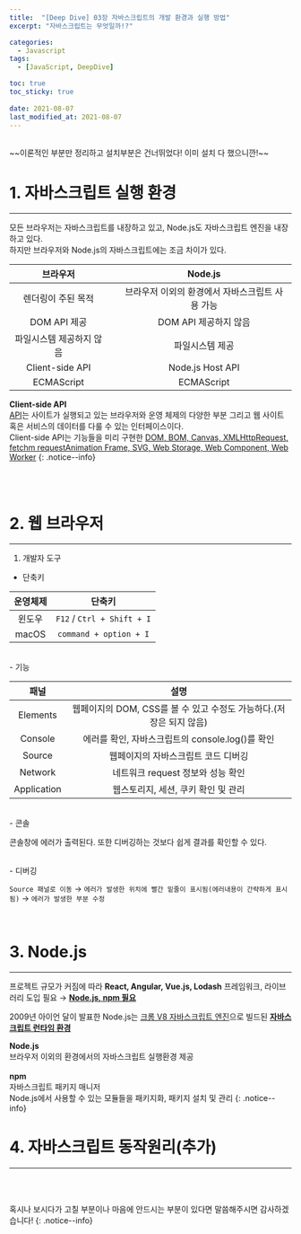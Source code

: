 ```yaml
---
title:  "[Deep Dive] 03장 자바스크립트의 개발 환경과 실행 방법"
excerpt: "자바스크립트는 무엇일까!?"

categories:
  - Javascript
tags:
  - [JavaScript, DeepDive]

toc: true
toc_sticky: true
 
date: 2021-08-07
last_modified_at: 2021-08-07
---
```


<br>
~~이론적인 부분만 정리하고 설치부분은 건너뛰었다! 이미 설치 다 했으니깐!~~  

<br>

# 1. 자바스크립트 실행 환경
---
모든 브라우저는 자바스크립트를 내장하고 있고, Node.js도 자바스크립트 엔진을 내장하고 있다.  
하지만 브라우저와 Node.js의 자바스크립트에는 조금 차이가 있다.

| 브라우저 || Node.js |
| :-----: |:---:| :-----: |
| 렌더링이 주된 목적 || 브라우저 이외의 환경에서 자바스크립트 사용 가능 |
| DOM API 제공 || DOM API 제공하지 않음 |
| 파일시스템 제공하지 않음 || 파일시스템 제공 |
| Client-side API ||Node.js Host API|
| ECMAScript || ECMAScript |

**Client-side API**  
<u>API</u>는 사이트가 실행되고 있는 브라우저와 운영 체제의 다양한 부분 그리고 웹 사이트 혹은 서비스의 데이터를 다룰 수 있는 인터페이스이다.  
Client-side API는 기능들을 미리 구현한 <u>DOM, BOM, Canvas, XMLHttpRequest, fetchm requestAnimation Frame, SVG, Web Storage, Web Component, Web Worker</u>
{: .notice--info}


<br>
<br>

# 2. 웹 브라우저
---
1. 개발자 도구

  - 단축키

  | 운영체제 | 단축키 |
  | :----: | :----: |
  | 윈도우 | `F12` / `Ctrl + Shift + I` |
  | macOS | `command + option + I` |
  
  <br>
  - 기능

  | 패널 | 설명 |
  |:----:|:----:|
  |Elements|웹페이지의 DOM, CSS를 볼 수 있고 수정도 가능하다.(저장은 되지 않음)|
  |Console|에러를 확인, 자바스크립트의 console.log()를 확인|
  |Source|웹페이지의 자바스크립트 코드 디버깅|
  |Network|네트워크 request 정보와 성능 확인|
  |Application|웹스토리지, 세션, 쿠키 확인 및 관리|
  
  <br>
  - 콘솔
  
  콘솔창에 에러가 출력된다. 또한 디버깅하는 것보다 쉽게 결과를 확인할 수 있다.

  <br>
  - 디버깅

  `Source 패널로 이동` → `에러가 발생한 위치에 빨간 밑줄이 표시됨(에러내용이 간략하게 표시됨)` → `에러가 발생한 부분 수정`

<br>


# 3. Node.js
---

프로젝트 규모가 커짐에 따라 **React, Angular, Vue.js, Lodash** 프레임워크, 라이브러리 도입 필요 → **<u>Node.js, npm 필요</u>**

2009년 아이언 달이 발표한 Node.js는 <u>크롬 V8 자바스크립트 엔진</u>으로 빌드된 **<u>자바스크립트 런타임 환경</u>**

**Node.js**  
브라우저 이외의 환경에서의 자바스크립트 실행환경 제공  
<br>
**npm**  
자바스크립트 패키지 매니저  
Node.js에서 사용할 수 있는 모듈들을 패키지화, 패키지 설치 및 관리
{: .notice--info}

# 4. 자바스크립트 동작원리(추가)
---




<br>
<br>

혹시나 보시다가 고칠 부분이나 마음에 안드시는 부분이 있다면 말씀해주시면 감사하겠습니다!
{: .notice--info}



